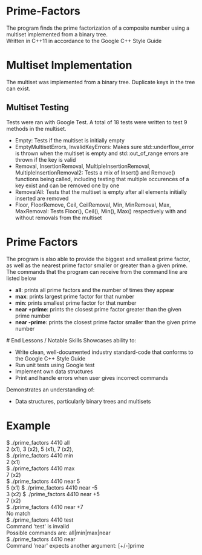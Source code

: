 # Prime-Factors
The program finds the prime factorization of a composite number using a multiset implemented from a binary tree. <br>
Written in C++11 in accordance to the Google C++ Style Guide <br>


# Multiset Implementation 
The multiset was implemented from a binary tree. Duplicate keys in the tree can exist. 

## Multiset Testing 
Tests were ran with Google Test. A total of 18 tests were written to test 9 methods in the multiset. 
<ul>
  <li>Empty: Tests if the multiset is initially empty</li>
  <li>EmptyMultisetErrors, InvalidKeyErrors: Makes sure std::underflow_error is thrown
when the multiset is empty and std::out_of_range errors are thrown if the key is valid</li>
  <li>Removal, InsertionRemoval, MultipleInsertionRemoval, MultipleInsertionRemoval2: Tests a mix of
Insert() and Remove() functions being called, including testing that multiple occurences of a
key exist and can be removed one by one</li>
  <li>RemovalAll: Tests that the multiset is empty after all elements initially inserted are removed</li>
  <li> Floor, FloorRemove, Ceil, CeilRemoval, Min, MinRemoval, Max, MaxRemoval: Tests Floor(),
Ceil(), Min(), Max() respectively with and without removals from the multiset</li>
  
</ul>


# Prime Factors
The program is also able to provide the biggest and smallest prime factor, as well as the nearest prime factor smaller or greater than a given prime. <br>
The commands that the program can receive from the command line are listed below <br>
<ul> 
  <li><b>all</b>: prints all prime factors and the number of times they appear </li>
  <li><b>max</b>: prints largest prime factor for that number</li>
  <li><b>min</b>: prints smallest prime factor for that number</li>
  <li><b>near +prime</b>: prints the closest prime factor greater than the given prime number</li>
  <li><b>near -prime</b>: prints the closest prime factor smaller than the given prime number</li>
  
</ul>
# End Lessons / Notable Skills
Showcases ability to: 
<ul>
  <li>Write clean, well-documented industry standard-code that conforms to the Google C++ Style Guide</li>
  <li>Run unit tests using Google test </li>
  <li>Implement own data structures</li>
  <li>Print and handle errors when user gives incorrect commands</li>
</ul>
Demonstrates an understanding of:
<ul>
  <li>Data structures, particularly binary trees and multisets</li>
</ul>

# Example
$ ./prime_factors 4410 all </br>
2 (x1), 3 (x2), 5 (x1), 7 (x2), </br>
$ ./prime_factors 4410 min </br>
2 (x1) </br>
$ ./prime_factors 4410 max </br>
7 (x2) </br>
$ ./prime_factors 4410 near 5 </br>
5 (x1)
$ ./prime_factors 4410 near -5 </br>
3 (x2)
$ ./prime_factors 4410 near +5 </br>
7 (x2) </br>
$ ./prime_factors 4410 near +7 </br>
No match </br>
$ ./prime_factors 4410 test </br>
Command 'test' is invalid </br>
Possible commands are: all|min|max|near </br>
$ ./prime_factors 4410 near </br>
Command 'near' expects another argument: [+/-]prime </br>
